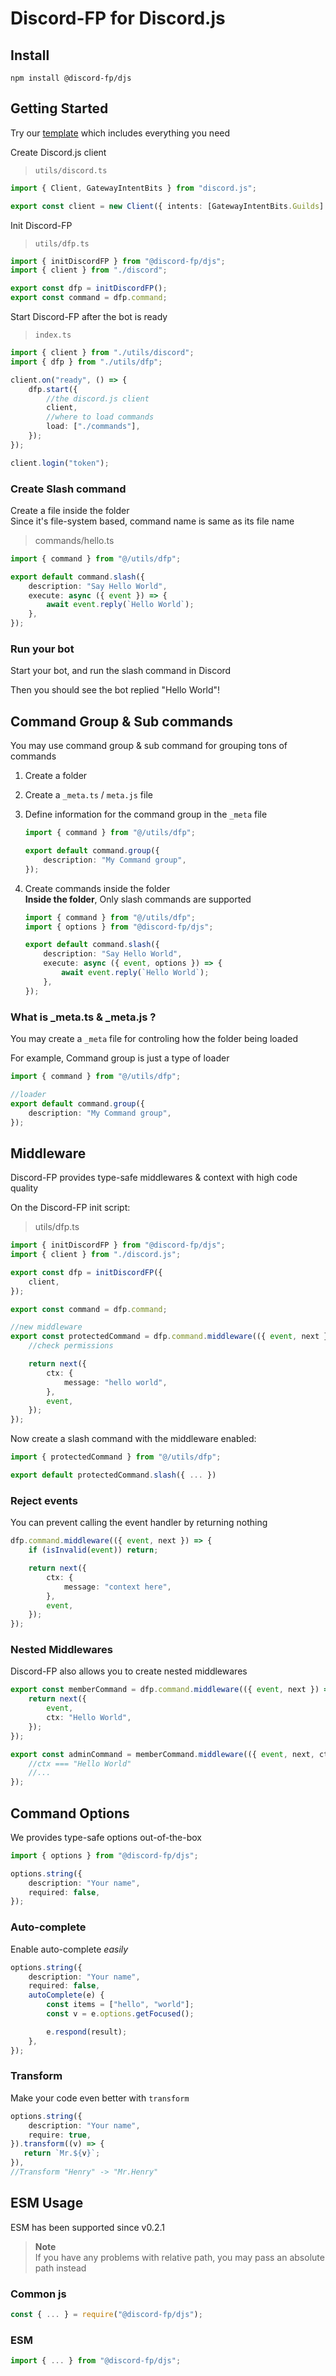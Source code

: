 # Discord-FP for Discord.js

## Install

```
npm install @discord-fp/djs
```

## Getting Started

Try our [template](https://github.com/SonMooSans/discord-bot-starter) which includes everything you need

Create Discord.js client

> `utils/discord.ts`

```ts
import { Client, GatewayIntentBits } from "discord.js";

export const client = new Client({ intents: [GatewayIntentBits.Guilds] });
```

Init Discord-FP

> `utils/dfp.ts`

```ts
import { initDiscordFP } from "@discord-fp/djs";
import { client } from "./discord";

export const dfp = initDiscordFP();
export const command = dfp.command;
```

Start Discord-FP after the bot is ready

> `index.ts`

```ts
import { client } from "./utils/discord";
import { dfp } from "./utils/dfp";

client.on("ready", () => {
    dfp.start({
        //the discord.js client
        client,
        //where to load commands
        load: ["./commands"],
    });
});

client.login("token");
```

### Create Slash command

Create a file inside the folder <br />
Since it's file-system based, command name is same as its file name

> commands/hello.ts

```ts
import { command } from "@/utils/dfp";

export default command.slash({
    description: "Say Hello World",
    execute: async ({ event }) => {
        await event.reply(`Hello World`);
    },
});
```

### Run your bot

Start your bot, and run the slash command in Discord

Then you should see the bot replied "Hello World"!

## Command Group & Sub commands

You may use command group & sub command for grouping tons of commands

1. Create a folder
2. Create a `_meta.ts` / `meta.js` file
3. Define information for the command group in the `_meta` file

    ```ts
    import { command } from "@/utils/dfp";

    export default command.group({
        description: "My Command group",
    });
    ```

4. Create commands inside the folder <br />
   **Inside the folder**, Only slash commands are supported

    ```ts
    import { command } from "@/utils/dfp";
    import { options } from "@discord-fp/djs";

    export default command.slash({
        description: "Say Hello World",
        execute: async ({ event, options }) => {
            await event.reply(`Hello World`);
        },
    });
    ```

### What is \_meta.ts & \_meta.js ?

You may create a `_meta` file for controling how the folder being loaded

For example, Command group is just a type of loader

```ts
import { command } from "@/utils/dfp";

//loader
export default command.group({
    description: "My Command group",
});
```

## Middleware

Discord-FP provides type-safe middlewares & context with high code quality

On the Discord-FP init script:

> utils/dfp.ts

```ts
import { initDiscordFP } from "@discord-fp/djs";
import { client } from "./discord.js";

export const dfp = initDiscordFP({
    client,
});

export const command = dfp.command;

//new middleware
export const protectedCommand = dfp.command.middleware(({ event, next }) => {
    //check permissions

    return next({
        ctx: {
            message: "hello world",
        },
        event,
    });
});
```

Now create a slash command with the middleware enabled:

```ts
import { protectedCommand } from "@/utils/dfp";

export default protectedCommand.slash({ ... })
```

### Reject events

You can prevent calling the event handler by returning nothing

```ts
dfp.command.middleware(({ event, next }) => {
    if (isInvalid(event)) return;

    return next({
        ctx: {
            message: "context here",
        },
        event,
    });
});
```

### Nested Middlewares

Discord-FP also allows you to create nested middlewares

```ts
export const memberCommand = dfp.command.middleware(({ event, next }) => {
    return next({
        event,
        ctx: "Hello World",
    });
});

export const adminCommand = memberCommand.middleware(({ event, next, ctx }) => {
    //ctx === "Hello World"
    //...
});
```

## Command Options

We provides type-safe options out-of-the-box

```ts
import { options } from "@discord-fp/djs";

options.string({
    description: "Your name",
    required: false,
});
```

### Auto-complete

Enable auto-complete _easily_

```ts
options.string({
    description: "Your name",
    required: false,
    autoComplete(e) {
        const items = ["hello", "world"];
        const v = e.options.getFocused();

        e.respond(result);
    },
});
```

### Transform

Make your code even better with `transform`

```ts
options.string({
    description: "Your name",
    require: true,
}).transform((v) => {
   return `Mr.${v}`;
}),
//Transform "Henry" -> "Mr.Henry"
```

## ESM Usage

ESM has been supported since v0.2.1

> **Note** <br />
> If you have any problems with relative path, you may pass an absolute path instead

### Common js

```ts
const { ... } = require("@discord-fp/djs");
```

### ESM

```ts
import { ... } from "@discord-fp/djs";
```

